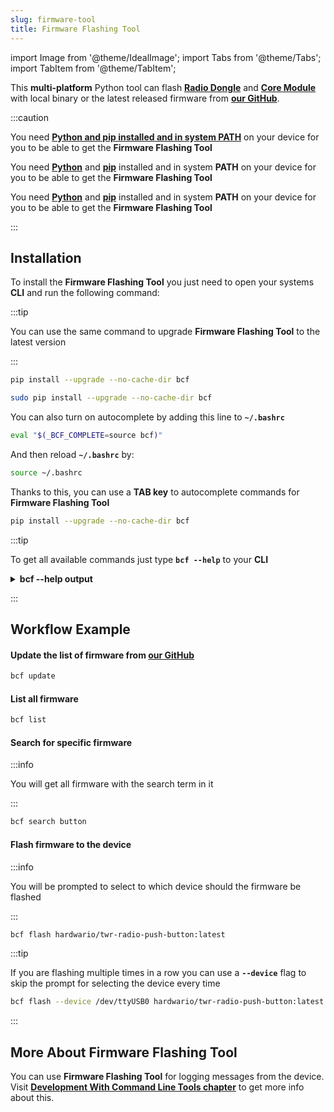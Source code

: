 ```yaml
---
slug: firmware-tool
title: Firmware Flashing Tool
---
```

import Image from '@theme/IdealImage';
import Tabs from '@theme/Tabs';
import TabItem from '@theme/TabItem';

This **multi-platform** Python tool can flash [**Radio Dongle**](../hardware-modules/about-radio-dongle.md) and [**Core Module**](../hardware-modules/about-core-module.md) with local binary or the latest released firmware from [**our GitHub**](https://github.com/orgs/hardwario/repositories?q=twr-&type=all&language=&sort=).

:::caution

<Tabs groupId="operating-system">
<TabItem value="windows" label="Windows" default>

You need [**Python and pip installed and in system PATH**](https://www.tutorialspoint.com/how-to-install-python-in-windows) on your device for you to be able to get the **Firmware Flashing Tool**

</TabItem>
<TabItem value="linux" label="Linux">

You need [**Python**](https://www.python.org/downloads/) and [**pip**](https://www.geeksforgeeks.org/how-to-install-pip-in-linux/) installed and in system **PATH** on your device for you to be able to get the **Firmware Flashing Tool**

</TabItem>
<TabItem value="macOS" label="macOS">

You need [**Python**](https://www.python.org/downloads/) and [**pip**](https://www.geeksforgeeks.org/how-to-install-pip-in-macos/) installed and in system **PATH** on your device for you to be able to get the **Firmware Flashing Tool**

</TabItem>
</Tabs>

:::

## Installation

To install the **Firmware Flashing Tool** you just need to open your systems **CLI** and run the following command:

:::tip

You can use the same command to upgrade **Firmware Flashing Tool** to the latest version

:::

<Tabs groupId="operating-system">
<TabItem value="windows" label="Windows" default>

```bash
pip install --upgrade --no-cache-dir bcf
```

</TabItem>
<TabItem value="linux" label="Linux">

```bash
sudo pip install --upgrade --no-cache-dir bcf
```

You can also turn on autocomplete by adding this line to **`~/.bashrc`**

```bash
eval "$(_BCF_COMPLETE=source bcf)"
```

And then reload **`~/.bashrc`** by:

```bash
source ~/.bashrc
```

Thanks to this, you can use a **TAB key** to autocomplete commands for **Firmware Flashing Tool**

</TabItem>
<TabItem value="macOS" label="macOS">

```bash
pip install --upgrade --no-cache-dir bcf
```

</TabItem>
</Tabs>

:::tip

To get all available commands just type **`bcf --help`** to your **CLI**

<details>
<summary>
<b>
bcf --help output
</b>
</summary>
<p>

  ``` showLineNumbers
  Usage: bcf [OPTIONS] COMMAND [ARGS]...

  HARDWARIO Firmware Tool.

  Options:
  -d, --device TEXT  Device path.
  --version          Show the version and exit.
  --help             Show this message and exit.

  Commands:
  clean    Clean cache.
  create   Create new firmware.
  devices  Print available devices.
  eeprom   Work with EEPROM.
  flash    Flash firmware.
  help     Show help.
  list     List firmware.
  log      Show log.
  pull     Pull firmware to cache.
  read     Download firmware to file.
  reset    Reset core module.
  search   Search in firmware names and descriptions.
  source   Firmware source.
  test     Test firmware source.
  update   Update list of available firmware.
  ```

</p>
</details>

:::

## Workflow Example

#### Update the list of firmware from [our GitHub](https://github.com/orgs/hardwario/repositories?q=twr-&type=all&language=&sort=)

```bash
bcf update
```

#### List all firmware

```bash
bcf list
```

#### Search for specific firmware

:::info

You will get all firmware with the search term in it

:::

```bash
bcf search button
```

#### Flash firmware to the device

:::info

You will be prompted to select to which device should the firmware be flashed

:::

```bash
bcf flash hardwario/twr-radio-push-button:latest
```

:::tip

If you are flashing multiple times in a row you can use a **`--device`** flag to skip the prompt for selecting the device every time

```bash
bcf flash --device /dev/ttyUSB0 hardwario/twr-radio-push-button:latest
```

:::

## More About Firmware Flashing Tool

You can use **Firmware Flashing Tool** for logging messages from the device. Visit [**Development With Command Line Tools chapter**](../firmware-development/development-with-cli-tools.md) to get more info about this.






